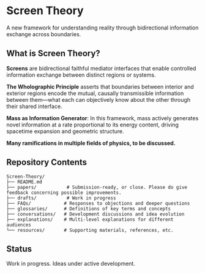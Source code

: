 # Screen Theory

A new framework for understanding reality through bidirectional information exchange across boundaries.

## What is Screen Theory?

**Screens** are bidirectional faithful mediator interfaces that enable controlled information exchange between distinct regions or systems.

**The Wholographic Principle** asserts that boundaries between interior and exterior regions encode the mutual, causally transmissible information between them—what each can objectively know about the other through their shared interface.

**Mass as Information Generator**: In this framework, mass actively generates novel information at a rate proportional to its energy content, driving spacetime expansion and geometric structure.

**Many ramifications in multiple fields of physics, to be discussed.**

## Repository Contents
```
Screen-Theory/
├── README.md
├── papers/           # Submission-ready, or close. Please do give feedback concerning possible improvements.
├── drafts/           # Work in progress
├── FAQs/            # Responses to objections and deeper questions
├── glossaries/      # Definitions of key terms and concepts
├── conversations/   # Development discussions and idea evolution
├── explanations/    # Multi-level explanations for different audiences
└── resources/       # Supporting materials, references, etc.
```

## Status

Work in progress. Ideas under active development.
